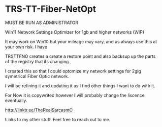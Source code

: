 # TRS-TT-Fiber-NetOpt
MUST BE RUN AS ADMINISTRATOR

Win11 Network Settings Optimizer for 1gb and higher networks  (WIP)

It may work on Win10 but your mileage may vary, and as always use this at your own risk. I have

TRSTTFNO creates a create a restore point and also backsup up the parts of the registry that its changing.

I created this so that I could optomize my network settings for 2gig symetrical Fiber Optic network.

I will be refining it and updating it as I find other things I want to do with it.

For Now it is copywrited however I will probably change the liscence eventually.

http://linktr.ee/TheRealSarcasmO

Links to my other stuff.
Feel free to reach out to me.
